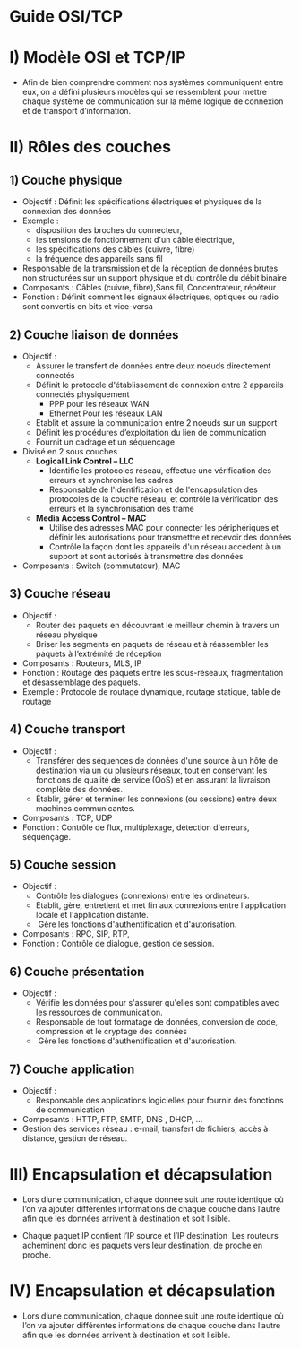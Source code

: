 # Guide OSI/TCP 

# I) Modèle OSI et TCP/IP

* Afin de bien comprendre comment nos systèmes communiquent entre eux, on a défini plusieurs modèles qui se ressemblent pour mettre chaque système de communication sur la même logique de connexion et de transport d’information.
# II) Rôles des couches 

## 1) Couche physique 
* Objectif : Définit les spécifications électriques et physiques de la connexion des données
* Exemple :
	* disposition des broches du connecteur, 
	* les tensions de fonctionnement d'un câble électrique, 
	* les spécifications des câbles (cuivre, fibre)
	* la fréquence des appareils sans fil
* Responsable de la transmission et de la réception de données brutes non structurées sur un support physique et du contrôle du débit binaire
* Composants : Câbles (cuivre, fibre),Sans fil, Concentrateur, répéteur
* Fonction : Définit comment les signaux électriques, optiques ou radio sont convertis en bits et vice-versa
## 2) Couche liaison de données
* Objectif : 
	* Assurer le transfert de données entre deux noeuds directement connectés
	* Définit le protocole d'établissement de connexion entre 2 appareils connectés physiquement
		* PPP pour les réseaux WAN
		* Ethernet Pour les réseaux LAN
	* Etablit et assure la communication entre 2 noeuds sur un support
	* Définit les procédures d’exploitation du lien de communication
	- Fournit un cadrage et un séquençage
* Divisé en 2 sous couches 
	* **Logical Link Control – LLC**
		* Identifie les protocoles réseau, effectue une vérification des erreurs et synchronise les cadres
		* Responsable de l'identification et de l'encapsulation des protocoles de la couche réseau, et contrôle la vérification des erreurs et la synchronisation des trame
	* **Media Access Control – MAC**
		* Utilise des adresses MAC pour connecter les périphériques et définir les autorisations pour transmettre et recevoir des données
		* Contrôle la façon dont les appareils d'un réseau accèdent à un support et sont autorisés à transmettre des données
* Composants : Switch (commutateur), MAC
## 3) Couche réseau
* Objectif : 
	* Router des paquets en découvrant le meilleur chemin à travers un réseau physique
	* Briser les segments en paquets de réseau et à réassembler les paquets à l’extrémité de réception
* Composants : Routeurs, MLS, IP
* Fonction : Routage des paquets entre les sous-réseaux, fragmentation et désassemblage des paquets.
* Exemple : Protocole de routage dynamique, routage statique, table de routage
## 4) Couche transport 
* Objectif : 
	* Transférer des séquences de données d'une source à un hôte de destination via un ou plusieurs réseaux, tout en conservant les fonctions de qualité de service (QoS) et en assurant la livraison complète des données.
	* Établir, gérer et terminer les connexions (ou sessions) entre deux machines communicantes.
* Composants : TCP, UDP
* Fonction : Contrôle de flux, multiplexage, détection d'erreurs, séquençage.
## 5) Couche session 
* Objectif : 
	* Contrôle les dialogues (connexions) entre les ordinateurs. 
	* Etablit, gère, entretient et met fin aux connexions entre l'application locale et l'application distante.
	*  Gère les fonctions d'authentification et d'autorisation.
* Composants : RPC, SIP, RTP, 
* Fonction : Contrôle de dialogue, gestion de session.
## 6) Couche présentation 
* Objectif : 
	* Vérifie les données pour s'assurer qu'elles sont compatibles avec les ressources de communication.
	* Responsable de tout formatage de données, conversion de code, compression et le cryptage des données
	*  Gère les fonctions d'authentification et d'autorisation.
## 7) Couche application
* Objectif : 
	* Responsable des applications logicielles pour fournir des fonctions de communication
* Composants : HTTP, FTP, SMTP, DNS , DHCP, ... 
* Gestion des services réseau : e-mail, transfert de fichiers, accès à distance, gestion de réseau.

# III) Encapsulation et décapsulation

* Lors d’une communication, chaque donnée suit une route identique où l’on va ajouter différentes informations de chaque couche dans l’autre afin que les données arrivent à destination et soit lisible.

* Chaque paquet IP contient l’IP source et l’IP destination  Les routeurs acheminent donc les paquets vers leur destination, de proche en proche.

# IV) Encapsulation et décapsulation

* Lors d’une communication, chaque donnée suit une route identique où l’on va ajouter différentes informations de chaque couche dans l’autre afin que les données arrivent à destination et soit lisible.